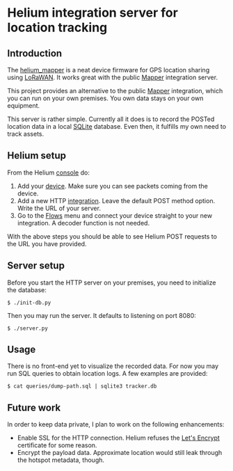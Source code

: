 # Helium integration server for location tracking

## Introduction

The [helium_mapper](https://github.com/retfie/helium_mapper) is a neat device firmware for GPS location sharing using [LoRaWAN](https://en.wikipedia.org/wiki/LoRa#LoRaWAN). It works great with the public [Mapper](https://mappers.helium.com/) integration server.

This project provides an alternative to the public [Mapper](https://mappers.helium.com/) integration, which you can run on your own premises. You own data stays on your own equipment.

This server is rather simple. Currently all it does is to record the POSTed location data in a local [SQLite](https://www.sqlite.org) database. Even then, it fulfills my own need to track assets.

## Helium setup

From the Helium [console](https://console.helium.com/flows) do:
  1. Add your [device](https://console.helium.com/devices). Make sure you can see packets coming from the device.
  2. Add a new HTTP [integration](https://console.helium.com/integrations). Leave the default POST method option. Write the URL of your server.
  3. Go to the [Flows](https://console.helium.com/flows) menu and connect your device straight to your new integration. A decoder function is not needed.

With the above steps you should be able to see Helium POST requests to the URL you have provided.

## Server setup

Before you start the HTTP server on your premises, you need to initialize the database:

    $ ./init-db.py

Then you may run the server. It defaults to listening on port 8080:

    $ ./server.py

## Usage

There is no front-end yet to visualize the recorded data. For now you may run SQL queries to obtain location logs. A few examples are provided:

    $ cat queries/dump-path.sql | sqlite3 tracker.db

## Future work

In order to keep data private, I plan to work on the following enhancements:

 - Enable SSL for the HTTP connection. Helium refuses the [Let's Encrypt](https://letsencrypt.org/) certificate for some reason.
 - Encrypt the payload data. Approximate location would still leak through the hotspot metadata, though.
